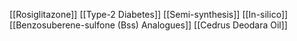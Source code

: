 [[Rosiglitazone]]
[[Type-2 Diabetes]]
[[Semi-synthesis]]
[[In-silico]]
[[Benzosuberene-sulfone (Bss) Analogues]]
[[Cedrus Deodara Oil]]

